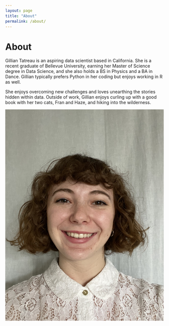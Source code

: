 ```yaml
---
layout: page
title: "About"
permalink: /about/
---
```


# About

Gillian Tatreau is an aspiring data scientist based in California. 
She is a recent graduate of Bellevue University, earning her Master of Science degree in Data Science, and she also holds a BS in Physics and a BA in Dance. 
Gillian typically prefers Python in her coding but enjoys working in R as well. 

She enjoys overcoming new challenges and loves unearthing the stories hidden within data. 
Outside of work, Gillian enjoys curling up with a good book with her two cats, Fran and Haze, and hiking into the wilderness. 

![Headshot](/assets/headshot.jpg)
